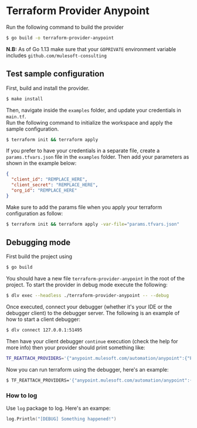 # Terraform Provider Anypoint

Run the following command to build the provider

```bash
$ go build -o terraform-provider-anypoint
```

**N.B:** As of Go 1.13 make sure that your `GOPRIVATE` environment variable includes `github.com/mulesoft-consulting` 

## Test sample configuration

First, build and install the provider.

```bash
$ make install
```

Then, navigate inside the `examples` folder, and update your credentials in `main.tf`.   
Run the following command to initialize the workspace and apply the sample configuration.

```bash
$ terraform init && terraform apply
```

If you prefer to have your credentials in a separate file, create a `params.tfvars.json` file in the `examples` folder. Then add your parameters as shown in the example below: 

```json
{
  "client_id": "REMPLACE_HERE",
  "client_secret": "REMPLACE_HERE",
  "org_id": "REMPLACE_HERE"
}
```
Make sure to add the params file when you apply your terraform configuration as follow:
```bash
$ terraform init && terraform apply -var-file="params.tfvars.json"
```

## Debugging mode

First build the project using
```bash
$ go build
```

You should have a new file `terraform-provider-anypoint` in the root of the project. To start the provider in debug mode execute the following: 
```bash
$ dlv exec --headless ./terraform-provider-anypoint -- --debug
```

Once executed, connect your debugger (whether it's your IDE or the debugger client) to the debugger server. The following is an example of how to start a client debugger:
```bash
$ dlv connect 127.0.0.1:51495
```

Then have your client debugger `continue` execution (check the help for more info) then your provider should print something like: 
```bash
TF_REATTACH_PROVIDERS='{"anypoint.mulesoft.com/automation/anypoint":{"Protocol":"grpc","Pid":69612,"Test":true,"Addr":{"Network":"unix","String":"/var/folders/yc/k0_j_x0945jdthsw7fzw5ysh0000gp/T/plugin598168131"}}}'
```

Now you can run terraform using the debugger, here's an example: 

```bash
$ TF_REATTACH_PROVIDERS='{"anypoint.mulesoft.com/automation/anypoint":{"Protocol":"grpc","Pid":69612,"Test":true,"Addr":{"Network":"unix","String":"/var/folders/yc/k0_j_x0945jdthsw7fzw5ysh0000gp/T/plugin598168131"}}}' terraform apply --auto-approve -var-file="params.tfvars.json"
```

### How to log

Use `log` package to log. Here's an exampe: 

```go
log.Println("[DEBUG] Something happened!")
```